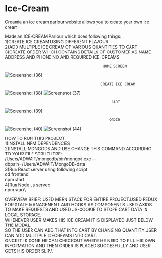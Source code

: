# Ice-Cream
Creamia an ice cream parlour website allows you to create your own ice cream

Made an ICE-CREAM Parlour which does following things:\
1)CREATE ICE CREAM USING DIFFERENT FLAVOUR\
2)ADD MULTIPLE ICE CREAM OF VARIOUS QUANTITIES TO CART\
3)CREATE ORDER WHICH CONTAINS DETAILS OF CUSTOMER AS NAME ADDRESS AND PHONE NO AND REQUIRED ICE-CREAMS

                                                 HOME SCREEN 
![Screenshot (36)](https://user-images.githubusercontent.com/61514605/92162800-5e977500-ee50-11ea-8e61-8b3acfa7948e.png)

                                                CREATE ICE CREAM
![Screenshot (38)](https://user-images.githubusercontent.com/61514605/92162787-58a19400-ee50-11ea-995a-2927be2113f1.png)
![Screenshot (37)](https://user-images.githubusercontent.com/61514605/92162794-5b9c8480-ee50-11ea-87bd-fa343227f624.png)

                                                     CART
![Screenshot (39)](https://user-images.githubusercontent.com/61514605/92162780-550e0d00-ee50-11ea-9df2-50f3a35ff7c5.png)

                                                    ORDER
![Screenshot (40)](https://user-images.githubusercontent.com/61514605/92162641-1d06ca00-ee50-11ea-8da9-1c296815ca1b.png)
![Screenshot (44)](https://user-images.githubusercontent.com/61514605/92204508-43a12100-eea1-11ea-82f9-3ab66102c689.png)


HOW TO RUN THIS PROJECT:\
1)INSTALL NPM DEPENDENCIES\
2)INSTALL MONGODB AND USE CHANGE THIS COMMAND ACCORDING TO YOUR FILE STRUCUTRE:\
  /Users/ADWAIT/mongodb/bin/mongod.exe --dbpath=/Users/ADWAIT/MongoDB-data\
3)Run React server using following script\
  cd frontend \
  npm start\
4)Run Node Js server:\
  npm start\
  
 
 OVERVIEW BRIEF:
 USED MERN STACK FOR ENTIRE PROJECT.USED REDUX FOR STATE MANAGEMENT AND HOOKS AS COMPONENTS.USED AXIOS TO MAKE REQUESTS AND USED JS-COOKIE TO STORE CART DATA IN LOCAL STORAGE.\
 WHENEVER USER MAKES HIS ICE CREAM IT IS DISPLAYED JUST BELOW THE MODAL.\
 SO THE USER CAN ADD THAT INTO CART BY CHANGING QUANTITY.USER CAN ADD MULTIPLE ICECREAMS INTO CART.\
 ONCE IT IS DONE HE CAN CHECKOUT WHERE HE NEED TO FILL HIS OWN INFORMATION AND THEN ORDER IS PLACED SUCCESFULLY AND USER GETS HIS ORDER SLIP.\
